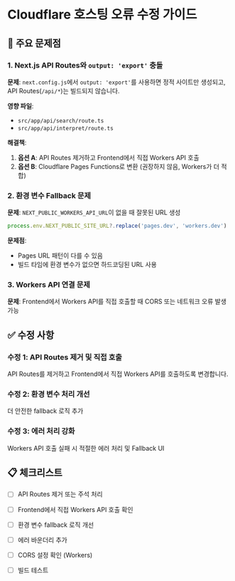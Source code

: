 # Cloudflare 호스팅 오류 수정 가이드

## 🚨 주요 문제점

### 1. Next.js API Routes와 `output: 'export'` 충돌

**문제**: `next.config.js`에서 `output: 'export'`를 사용하면 정적 사이트만 생성되고, API Routes(`/api/*`)는 빌드되지 않습니다.

**영향 파일**:
- `src/app/api/search/route.ts`
- `src/app/api/interpret/route.ts`

**해결책**:
1. **옵션 A**: API Routes 제거하고 Frontend에서 직접 Workers API 호출
2. **옵션 B**: Cloudflare Pages Functions로 변환 (권장하지 않음, Workers가 더 적합)

### 2. 환경 변수 Fallback 문제

**문제**: `NEXT_PUBLIC_WORKERS_API_URL`이 없을 때 잘못된 URL 생성
```typescript
process.env.NEXT_PUBLIC_SITE_URL?.replace('pages.dev', 'workers.dev')
```

**문제점**:
- Pages URL 패턴이 다를 수 있음
- 빌드 타임에 환경 변수가 없으면 하드코딩된 URL 사용

### 3. Workers API 연결 문제

**문제**: Frontend에서 Workers API를 직접 호출할 때 CORS 또는 네트워크 오류 발생 가능

## ✅ 수정 사항

### 수정 1: API Routes 제거 및 직접 호출

API Routes를 제거하고 Frontend에서 직접 Workers API를 호출하도록 변경합니다.

### 수정 2: 환경 변수 처리 개선

더 안전한 fallback 로직 추가

### 수정 3: 에러 처리 강화

Workers API 호출 실패 시 적절한 에러 처리 및 Fallback UI

## 📋 체크리스트

- [ ] API Routes 제거 또는 주석 처리
- [ ] Frontend에서 직접 Workers API 호출 확인
- [ ] 환경 변수 fallback 로직 개선
- [ ] 에러 바운더리 추가
- [ ] CORS 설정 확인 (Workers)
- [ ] 빌드 테스트

